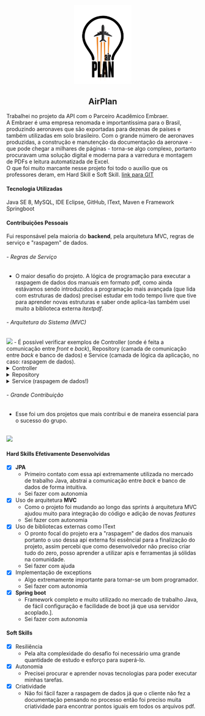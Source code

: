 ﻿<p align="center"> <img src="img/logo_airplan.jpg" class="center" width=150/> </p>
<h2 align="center">
AirPlan
</h2>

Trabalhei no projeto da API com o Parceiro Acadêmico Embraer.<br>
A Embraer é uma empresa renomada e importantíssima para o Brasil, produzindo aeronaves que são exportadas para dezenas de países e também utilizadas em solo brasileiro. Com o grande número de aeronaves produzidas, a construção e manutenção da documentação da aeronave - que pode chegar a milhares de páginas - torna-se algo complexo, portanto procuravam uma solução digital e moderna para a varredura e montagem de PDFs e leitura automatizada de Excel.<br>
O que foi muito marcante nesse projeto foi todo o auxílio que os professores deram, em Hard Skill e Soft Skill.
[link para GIT](https://github.com/GabrielSG20/Projeto_Integrador_3BD-1Sem2021)

#### Tecnologia Utilizadas
Java SE 8, MySQL, IDE Eclipse, GitHub, IText, Maven e Framework Springboot

#### Contribuições Pessoais
Fui responsável pela maioria do <b>backend</b>, pela arquitetura MVC, regras de serviço e "raspagem" de dados.

###### - Regras de Serviço
- O maior desafio do projeto. A lógica de programação para executar a raspagem de dados dos manuais em formato pdf, como ainda estávamos sendo introduzidos a programação mais avançada (que lida com estruturas de dados) precisei estudar em todo tempo livre que tive para aprender novas estruturas e saber onde aplica-las também usei muito a biblioteca externa <i>itextpdf</i>.

###### - Arquitetura do Sistema (MVC)
<img src="img/arquitetura-mvc.png">
- É possível verificar exemplos de Controller (onde é feita a comunicação entre <i>front</i> e <i>back</i>), Repository (camada de comunicação entre <i>back</i> e banco de dados) e Service (camada de lógica da aplicação, no caso: raspagem de dados).

<details>
  <summary markdown="span">Controller</summary>
	
```java
@Controller
public class LEPController {

    private final LepService lepService;

    public LEPController(LepService lepService) {
        this.lepService = lepService;
    }

    @RequestMapping("/lep-create")
    public String showLepCreatePage(Model model) {
        Lep lep = new Lep();
        model.addAttribute("lep", lep);


        return "lep-create";
    }

    @PostMapping(value = "/lep-create")
    public String createLep(@ModelAttribute("lep") Lep lep,
                            RedirectAttributes redirAttrs) throws IOException {


        if(!lepService.checkIntegrity(lep)) {
            redirAttrs.addFlashAttribute("error", "Incorrect data, check" +
                    " fields integrity, eg.: all fields are filled?");
            return "redirect:/lep-create";
        }

        lepService.createLep1(lep);
        redirAttrs.addFlashAttribute("success", "LEP successfully created!");

        return "redirect:/lep-create";
    }
}
```
</details>

<details>
  <summary markdown="span">Repository</summary>
	
```java
@Repository
public interface ManualRepository extends JpaRepository<Manual, Integer> {
    @Query(" select mnl_id from Manual where mnl_name = ?1 ")
    Integer findManualByName(String nomeManual);
    @Query("select count(mnl_id) from Manual where mnl_name = ?1")
    Long checkCount(String nomeManual);
}
```
</details>
	
<details>
  <summary markdown="span">Service (raspagem de dados!)</summary>
	
```java
@Service
public class LepService
{
    private final ManualService manualService;
    private final CodeListService codeListService;
    private String currentRevision;

    @Autowired
    public LepService(ManualService manualService, CodeListService codeListService) {
        this.manualService = manualService;
        this.codeListService = codeListService;
        this.currentRevision = "";
    }

    public boolean checkIntegrity(Lep lep) {

        if(lep.getRevision_dates().length() == 0) {
            return false;
        } else if(lep.getCdl_code().length() == 0){
            return false;
        } else if(lep.getMnl_name().length() == 0) {
            return false;
        } else return lep.getFlg_tag().length() != 0;
    }

    public void createLep1(final Lep lep) throws IOException {
        List<String> filterRevisionDates = new ArrayList<>();
        final String[] rvParts = lep.getRevision_dates().split("-");
        for (int i = 0; i < rvParts.length; ++i) {
            StringBuilder rvFinal = new StringBuilder();
            for (int j = 0; j < rvParts[i].length(); ++j) {
                rvFinal.append(rvParts[i].charAt(j));
                if (j == 7 || j == 8) {
                    rvFinal.append(".................");
                }
                if(i == rvParts.length-1 && j <= 8) {
                    if(Character.isDigit(rvParts[i].charAt(j))) {
                        if(Character.isDigit(rvParts[i].charAt(j+1))) {
                            currentRevision+= " ";
                        } else {
                            currentRevision+=" 0";
                        }
                    }
                    currentRevision+=rvParts[i].charAt(j);
                }
            }
            filterRevisionDates.add(rvFinal.toString());
        }

        final Integer mnl_id = this.manualService.findManualByName(lep.getMnl_name());
        this.createLep2(lep, mnl_id, filterRevisionDates);
    }

    public void addCell(String block, String code, Integer page,
                        String change, Table table, Integer lastPage) {

        if (page == 1) {
            table.addCell(new Cell().add(block).setBorder(Border.NO_BORDER).setTextAlignment(TextAlignment.CENTER)
                    .setBorderTop(new SolidBorder(0.5f)));
            table.addCell(new Cell().add(code).setBorder(Border.NO_BORDER).setTextAlignment(TextAlignment.CENTER)
                    .setBorderTop(new SolidBorder(0.5f)));
            table.addCell(new Cell().add(String.valueOf(page)).setBorder(Border.NO_BORDER).setTextAlignment(TextAlignment.CENTER)
                    .setBorderTop(new SolidBorder(0.5f)));
            if (change.equals(currentRevision)) {
                table.addCell(new Cell().add("*").setBorder(Border.NO_BORDER)
                        .setBorderTop(new SolidBorder(0.5f)));
            } else {
                table.addCell(new Cell().add("").setBorder(Border.NO_BORDER).setTextAlignment(TextAlignment.CENTER)
                        .setBorderTop(new SolidBorder(0.5f)));
            }
            table.addCell(new Cell().add(change).setBorder(Border.NO_BORDER).setTextAlignment(TextAlignment.CENTER)
                    .setBorderTop(new SolidBorder(0.5f)));

        } else if (page == lastPage) {
            table.addCell(new Cell().add(block).setBorder(Border.NO_BORDER).setTextAlignment(TextAlignment.CENTER)
                    .setBorderBottom(new SolidBorder(0.5f)));
            table.addCell(new Cell().add(code).setBorder(Border.NO_BORDER).setTextAlignment(TextAlignment.CENTER)
                    .setBorderBottom(new SolidBorder(0.5f)));
            table.addCell(new Cell().add(String.valueOf(page)).setBorder(Border.NO_BORDER).setTextAlignment(TextAlignment.CENTER)
                    .setBorderBottom(new SolidBorder(0.5f)));
            if (change.equals(currentRevision)) {
                table.addCell(new Cell().add("*").setBorder(Border.NO_BORDER)
                        .setBorderBottom(new SolidBorder(0.5f)));
            } else {
                table.addCell(new Cell().add("").setBorder(Border.NO_BORDER).setTextAlignment(TextAlignment.CENTER)
                        .setBorderBottom(new SolidBorder(0.5f)));
            }
            table.addCell(new Cell().add(change).setBorder(Border.NO_BORDER).setTextAlignment(TextAlignment.CENTER)
                    .setBorderBottom(new SolidBorder(0.5f)));
        } else {
            table.addCell(new Cell().add(block).setBorder(Border.NO_BORDER)).setTextAlignment(TextAlignment.CENTER);
            table.addCell(new Cell().add(code).setBorder(Border.NO_BORDER)).setTextAlignment(TextAlignment.CENTER);
            table.addCell(new Cell().add(String.valueOf(page)).setBorder(Border.NO_BORDER)).setTextAlignment(TextAlignment.CENTER);
            if (change.equals(currentRevision)) {
                table.addCell(new Cell().add("*").setBorder(Border.NO_BORDER));
            }
            else {
                table.addCell(new Cell().add("").setBorder(Border.NO_BORDER)).setTextAlignment(TextAlignment.CENTER);
            }
            table.addCell(new Cell().add(change).setBorder(Border.NO_BORDER)).setTextAlignment(TextAlignment.CENTER);
        }
    }
						  
   ...

}
    
```
</details>


###### - Grande Contribuição
- Esse foi um dos projetos que mais contribui e de maneira essencial para o sucesso do grupo.
<br>
<img src="img/contribuicoes.png">
<br>

#### Hard Skills Efetivamente Desenvolvidas
- [x] <b>JPA</b>
    - Primeiro contato com essa api extremamente utilizada no mercado de trabalho Java, abstrai a comunicação entre <i>back</i> e banco de dados de forma intuitiva.
    - Sei fazer com autonomia
- [x] Uso de arquitetura <b>MVC</b>
    - Como o projeto foi mudando ao longo das sprints á arquitetura MVC ajudou muito para integração do código e adição de novas <i>features</i>
    - Sei fazer com autonomia
- [x] Uso de bibliotecas externas como IText
    - O pronto focal do projeto era a "raspagem" de dados dos manuais portanto o uso dessa api externa foi essêncial para a finalização do projeto, assim percebi que como desenvolvedor não preciso criar tudo do zero, posso aprender a utilizar apis e ferramentas já sólidas na comunidade.
    - Sei fazer com ajuda
- [x] Implementação de exceptions
    - Algo extremamente importante para tornar-se um bom programador.
    - Sei fazer com autonomia
- [x] <b>Spring boot</b>
    - Framework completo e muito utilizado no mercado de trabalho Java, de fácil configuração e facilidade de boot já que usa servidor acoplado.].
    - Sei fazer com autonomia
	
#### Soft Skills
- [x] Resiliência<br>
    - Pela alta complexidade do desafio foi necessário uma grande quantidade de estudo e esforço para superá-lo.
- [x] Autonomia<br>
    - Precisei procurar e aprender novas tecnologias para poder executar minhas tarefas.
- [x] Criatividade<br>
    - Não foi fácil fazer a raspagem de dados já que o cliente não fez a documentação pensando no processo então foi preciso muita criatividade para encontrar pontos iguais em todos os arquivos pdf.
